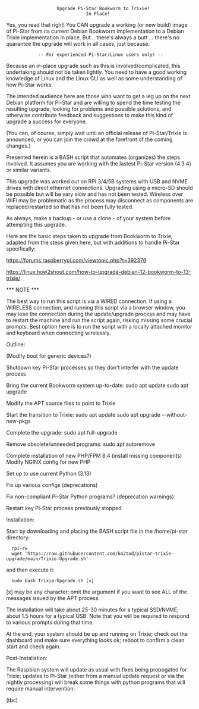                        Upgrade Pi-Star Bookworm to Trixie!
                                  In Place!

Yes, you read that right! You CAN upgrade a working (or new build) image of Pi-Star
from its current Debian Bookworm implementation to a Debian Trixie implementation
in place.  But... there's always a butt ... there's no quarantee the upgrade will
work in all cases, just because.

                -- For experienced Pi-Star/Linux users only! --

Because an in-place upgrade such as this is involved/complicated, this undertaking
should not be taken lightly.  You need to have a good working knowledge of Linux
and the Linux CLI as well as some understanding of how Pi-Star works.

The intended audience here are those who want to get a leg up on the next Debian
platform for Pi-Star and are willing to spend the time testing the resulting upgrade,
looking for problems and possible solutions, and otherwise contribute feedback and
suggestions to make this kind of upgrade a success for everyone.

(You can, of course, simply wait until an official release of Pi-Star/Trixie is
announced, or you can join the crowd at the forefront of the coming changes.)

Presented herein is a BASH script that automates (organizes) the steps involved.
It assumes you are working with the lastest Pi-Star version (4.3.4) or similar variants.

This upgrade was worked out on RPI 3/4/5B systems with USB and NVME drives with direct
ethernet connections. Upgrading using a micro-SD should be possible but will be vary slow
and has not been tested. Wireless over WiFi may be problematic as the process may
disconnect as components are replaced/restarted so that has not been fully tested.

As always, make a backup - or use a clone - of your system before attempting this
upgrade.

Here are the basic steps taken to upgrade from Bookworm to Trixie, adapted from the
steps given here, but with additions to handle Pi-Star specifically:

   <https://forums.raspberrypi.com/viewtopic.php?t=392376>
   
   <https://linux.how2shout.com/how-to-upgrade-debian-12-bookworm-to-13-trixie/>

*** NOTE ***

The best way to run this script is via a WIRED connection.  If using a WIRELESS connection,
and running this script via a browser window, you may lose the connection during the 
update/upgrade process and may have to restart the machine and run the script again, risking
missing some crucial prompts.  Best option here is to run the script with a locally attached
monitor and keyboard when connecting wirelessly.


Outline:

   (Modify boot for generic devices?)
   
   Shutdown key Pi-Star processes so they don't interfer with the update process

   Bring the current Bookworm system up-to-date:
        sudo apt update
        sudo apt upgrade

   Modify the APT source files to point to Trixie

   Start the transition to Trixie:
        sudo apt update
        sudo apt upgrade --without-new-pkgs

   Complete the upgrade:
        sudo apt full-upgrade

   Remove obsolete/unneeded programs:
        sudo apt autoremove

   Complete installation of new PHP/FPM 8.4 (install missing components)
   Modify NGINX config for new PHP

   Set up to use current Python (3.13)

   Fix up various configs (deprecations)

   Fix non-compliant Pi-Star Python programs? (deprecation warnings)

   Restart key Pi-Star process previously stopped

Installation:

   Start by downloading and placing the BASH script file in the /home/pi-star
   directory:

      rpi-rw
      wget 'https://raw.githubusercontent.com/kn2tod/pistar-trixie-upgrade/main/Trixie-Upgrade.sh'

   and then execute it:

      sudo bash Trixie-Upgrade.sh [x]

   [x] may be any character; omit the argument if you want to see ALL of the
   messages issued by the APT process.

   The installation will take about 25-30 minutes for a typical SSD/NVME; about 1.5 hours for a
   typical USB.  Note that you will be required to respond to various prompts during that time.

   At the end, your system should be up and running on Trixie; check out the
   dashboard and make sure everything looks ok; reboot to confirm a clean start
   and check again.

Post-Installation:

   The Raspbian system will update as usual with fixes being propogated for 
   Trixie; updates to Pi-Star (either from a manual update request or via the 
   nightly processing) will break some things with python programs that will 
   require manual intervention:

   (tbc)

